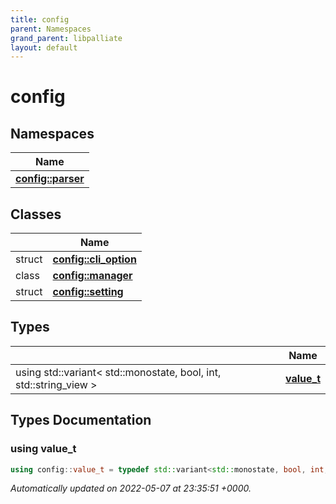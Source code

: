 ```yaml
---
title: config
parent: Namespaces
grand_parent: libpalliate
layout: default
---
```


# config



## Namespaces

| Name           |
| -------------- |
| **[config::parser](/libpalliate/generated/Namespaces/namespaceconfig_1_1parser)**  |

## Classes

|                | Name           |
| -------------- | -------------- |
| struct | **[config::cli_option](/libpalliate/generated/Classes/structconfig_1_1cli__option)**  |
| class | **[config::manager](/libpalliate/generated/Classes/classconfig_1_1manager)**  |
| struct | **[config::setting](/libpalliate/generated/Classes/structconfig_1_1setting)**  |

## Types

|                | Name           |
| -------------- | -------------- |
| using std::variant< std::monostate, bool, int, std::string_view > | **[value_t](/libpalliate/generated/Namespaces/namespaceconfig#using-value-t)**  |

## Types Documentation

### using value_t

```cpp
using config::value_t = typedef std::variant<std::monostate, bool, int, std::string_view>;
```








_Automatically updated on 2022-05-07 at 23:35:51 +0000._